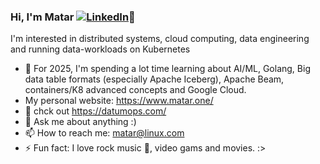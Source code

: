 ### Hi, I'm Matar [![LinkedIn](https://img.shields.io/badge/LinkedIn--_.svg?style=social&logo=linkedin)][linkedin]👋
[linkedin]:https://www.linkedin.com/in/mataralhawiti
<!--
**mataralhawiti/mataralhawiti** is a ✨ _special_ ✨ repository because its `README.md` (this file) appears on your GitHub profile.

Here are some ideas to get you started:

- 🔭 I’m currently working on ...
- 🌱 I’m currently learning ...
- 👯 I’m looking to collaborate on ...
- 🤔 I’m looking for help with ...
- 💬 Ask me about ...
- 📫 How to reach me: ...
- 😄 Pronouns: ...
- ⚡ Fun fact: ...
-->
I'm interested in distributed systems, cloud computing, data engineering and running data-workloads on Kubernetes

- 🌱 For 2025, I'm spending a lot time learning about AI/ML, Golang, Big data table formats (especially Apache Iceberg), Apache Beam, containers/K8 advanced concepts and Google Cloud.
- My personal website: https://www.matar.one/
- 🔭 chck out https://datumops.com/
- 💬 Ask me about anything :)
- 📫 How to reach me: matar@linux.com
- ⚡ Fun fact: I love rock music :guitar:, video gams and movies. :>
